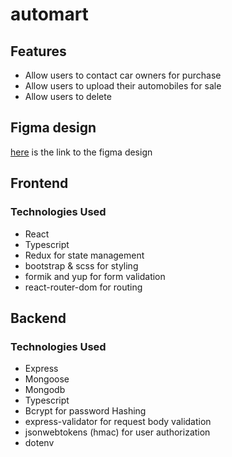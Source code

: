 # automart

## Features
- Allow users to contact car owners for purchase
- Allow users to upload their automobiles for sale
- Allow users to delete

## Figma design
[here](`https://www.figma.com/file/GfphkhDSnXrF7x4417aN4Y/AutoMart?node-id=0%3A1`) is the link to the figma design


## Frontend

### Technologies Used
- React
- Typescript
- Redux for state management
- bootstrap & scss for styling
- formik and yup for form validation
- react-router-dom for routing


## Backend

### Technologies Used
- Express
- Mongoose
- Mongodb
- Typescript
- Bcrypt for password Hashing
- express-validator for request body validation
- jsonwebtokens (hmac) for user authorization
- dotenv